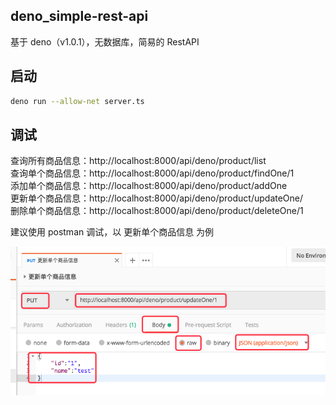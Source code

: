 ## deno_simple-rest-api

基于 deno（v1.0.1），无数据库，简易的 RestAPI

## 启动

```bash
deno run --allow-net server.ts
```

## 调试

查询所有商品信息：http://localhost:8000/api/deno/product/list  
查询单个商品信息：http://localhost:8000/api/deno/product/findOne/1  
添加单个商品信息：http://localhost:8000/api/deno/product/addOne  
更新单个商品信息：http://localhost:8000/api/deno/product/updateOne/  
删除单个商品信息：http://localhost:8000/api/deno/product/deleteOne/1  

建议使用 postman 调试，以 更新单个商品信息 为例 

<img src="./image/demo.png" >